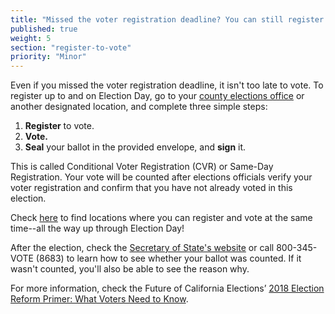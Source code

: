 ```yaml
---
title: "Missed the voter registration deadline? You can still register and vote!"
published: true
weight: 5
section: "register-to-vote"
priority: "Minor"
---
```


Even if you missed the voter registration deadline, it isn't too late to vote. To register up to and on Election Day, go to your [county elections office](#menu-item-contact-county-election-office) or another designated location, and complete three simple steps:  

  1. **Register** to vote.  
  2. **Vote.**  
  3. **Seal** your ballot in the provided envelope, and **sign** it.     

This is called Conditional Voter Registration (CVR) or Same-Day Registration. Your vote will be counted after elections officials verify your voter registration and confirm that you have not already voted in this election.  

Check [here](http://www.sos.ca.gov/elections/upcoming-elections/statewide-direct-primary-june-5-2018/early-voting-and-vote-mail-drop-locations/) to find locations where you can register and vote at the same time--all the way up through Election Day!  

After the election, check the [Secretary of State's website](http://www.sos.ca.gov/elections/ballot-status/) or call 800-345-VOTE (8683) to learn how to see whether your ballot was counted. If it wasn't counted, you'll also be able to see the reason why.  

For more information, check the Future of California Elections’ [2018 Election Reform Primer: What Voters Need to Know](http://futureofcaelections.org/wp-content/uploads/ERP_32718.Revised_final.pdf).  